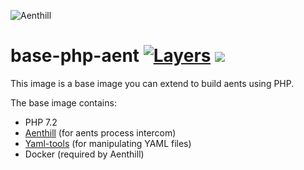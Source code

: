![Aenthill](https://avatars0.githubusercontent.com/u/36076306?s=200&u=77022eb3c9b55b54079c1d41a52f605f42ccaff0&v=4 "Aenthill")

# base-php-aent [![Layers](https://images.microbadger.com/badges/image/theaentmachine/base-php-aent:0.0.23.svg)](https://microbadger.com/images/theaentmachine/base-php-aent:0.0.23 "Version") [![](https://images.microbadger.com/badges/version/theaentmachine/base-php-aent:0.0.23.svg)](https://microbadger.com/images/theaentmachine/base-php-aent:0.0.23 "Version")

This image is a base image you can extend to build aents using PHP.

The base image contains:

- PHP 7.2
- [Aenthill](https://aenthill.github.io/) (for aents process intercom)
- [Yaml-tools](https://github.com/thecodingmachine/yaml-tools) (for manipulating YAML files)
- Docker (required by Aenthill)
